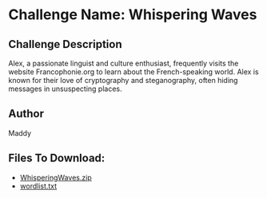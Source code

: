# Challenge Name: Whispering Waves

## Challenge Description
Alex, a passionate linguist and culture enthusiast, frequently visits the website Francophonie.org to learn about the French-speaking world. Alex is known for their love of cryptography and steganography, often hiding messages in unsuspecting places.

## Author
Maddy

## Files To Download:
- [WhisperingWaves.zip](challenge-files/WhisperingWaves.zip)
- [wordlist.txt](challenge-files/wordlist.txt)
